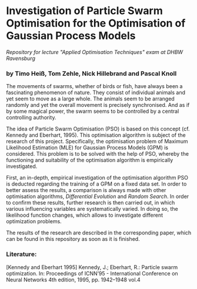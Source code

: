 # Investigation of Particle Swarm Optimisation for the Optimisation of Gaussian Process Models

*Repository for lecture "Applied Optimisation Techniques" exam at DHBW Ravensburg*

### by Timo Heiß, Tom Zehle, Nick Hillebrand and Pascal Knoll

The movements of swarms, whether of birds or fish, have always been a fascinating phenomenon of nature. They consist of individual animals and yet seem to move as a large whole.  The animals seem to be arranged randomly and yet the overall movement is precisely synchronised. And as if by some magical power, the swarm seems to be controlled by a central controlling authority.

The idea of Particle Swarm Optimisation (PSO) is based on this concept (cf. Kennedy and Eberhart, 1995). This optimisation algorithm is subject of the research of this project. Specifically, the optimisation problem of Maximum Likelihood Estimation (MLE) for Gaussian Process Models (GPM) is considered. This problem is to be solved with the help of PSO, whereby the functioning and suitability of the optimisation algorithm is empirically investigated.

First, an in-depth, empirical investigation of the optimisation algorithm PSO is deducted regarding the training of a GPM on a fixed data set. In order to better assess the results, a comparison is always made with other optimisation algorithms, *Differential Evolution* and *Random Search*. In order to confirm these results, further research is then carried out, in which various influencing variables are systematically varied. In doing so, the likelihood function changes, which allows to investigate different optimization problems.

The results of the research are described in the corresponding paper, which can be found in this repository as soon as it is finished.


### Literature:

[Kennedy and Eberhart 1995] Kennedy, J.; Eberhart, R.: Particle swarm optimization. In: Proceedings of ICNN’95 - International Conference on Neural Networks 4th edition, 1995, pp. 1942–1948 vol.4
